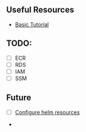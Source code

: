 ## Useful Resources

- [Basic Tutorial](https://developer.hashicorp.com/terraform/tutorials/kubernetes/eks)

## TODO:
- [ ] ECR
- [ ] RDS
- [ ] IAM
- [ ] SSM

## Future

- [ ] [Configure helm resources](https://developer.hashicorp.com/terraform/tutorials/kubernetes/helm-provider)


- [](https://antonputra.com/terraform/how-to-create-eks-cluster-using-terraform/#eks-cluster-auto-scaling-demo)